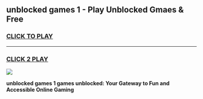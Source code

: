 
## unblocked games 1 - Play Unblocked Gmaes & Free
<h3>
<a href="https://news.freeplayer.one?title=unblocked_games_1&ref=23F">CLICK TO PLAY</a></h3>
<hr>

<h3>
<a href="https://news.freeplayer.one?title=unblocked_games_1&ref=23F">CLICK 2 PLAY</a>
  
</h3>

<a href="https://news.freeplayer.one?title=unblocked_games_1&ref=23F/"><img src="https://clearcache.store/games.png"></a>


**unblocked games 1 games unblocked: Your Gateway to Fun and Accessible Online Gaming**
